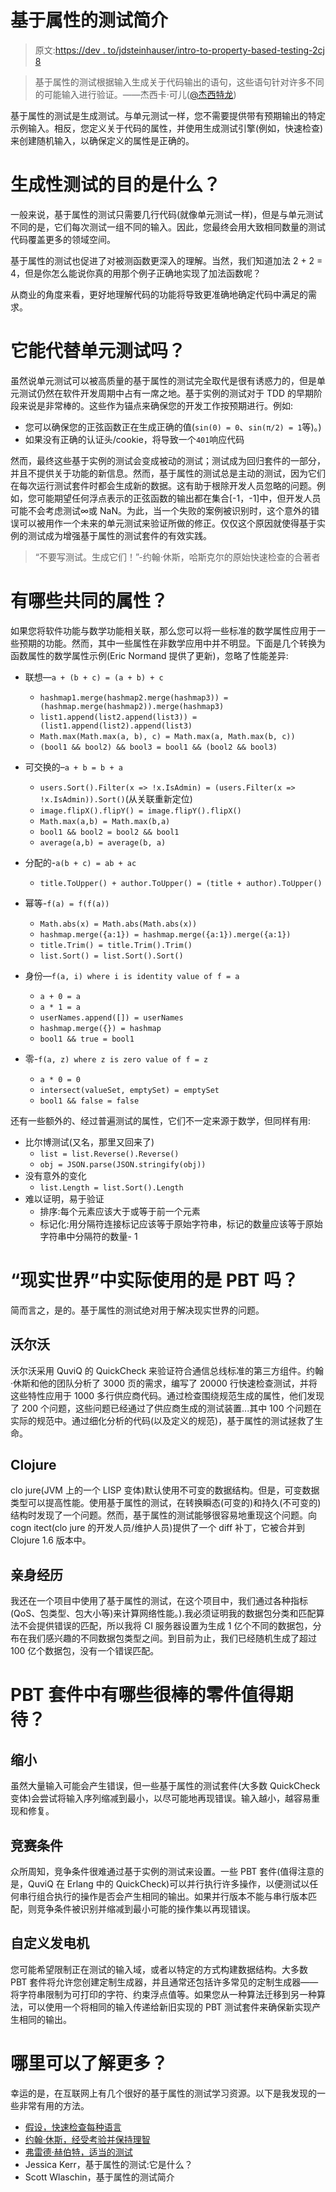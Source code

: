 # 基于属性的测试简介

> 原文:[https://dev . to/jdsteinhauser/intro-to-property-based-testing-2cj 8](https://dev.to/jdsteinhauser/intro-to-property-based-testing-2cj8)

> 基于属性的测试根据输入生成关于代码输出的语句，这些语句针对许多不同的可能输入进行验证。——杰西卡·可儿([@杰西特龙](https://twitter.com/jessitron))

基于属性的测试是生成测试。与单元测试一样，您不需要提供带有预期输出的特定示例输入。相反，您定义关于代码的属性，并使用生成测试引擎(例如，快速检查)来创建随机输入，以确保定义的属性是正确的。

# 生成性测试的目的是什么？

一般来说，基于属性的测试只需要几行代码(就像单元测试一样)，但是与单元测试不同的是，它们每次测试一组不同的输入。因此，您最终会用大致相同数量的测试代码覆盖更多的领域空间。

基于属性的测试也促进了对被测函数更深入的理解。当然，我们知道加法 2 + 2 = 4，但是你怎么能说你真的用那个例子正确地实现了加法函数呢？

从商业的角度来看，更好地理解代码的功能将导致更准确地确定代码中满足的需求。

# 它能代替单元测试吗？

虽然说单元测试可以被高质量的基于属性的测试完全取代是很有诱惑力的，但是单元测试仍然在软件开发周期中占有一席之地。基于实例的测试对于 TDD 的早期阶段来说是非常棒的。这些作为锚点来确保您的开发工作按预期进行。例如:

*   您可以确保您的正弦函数正在生成正确的值(`sin(0) = 0`、`sin(π/2) = 1`等)。)
*   如果没有正确的认证头/cookie，将导致一个`401`响应代码

然而，最终这些基于实例的测试会变成被动的测试；测试成为回归套件的一部分，并且不提供关于功能的新信息。然而，基于属性的测试总是主动的测试，因为它们在每次运行测试套件时都会生成新的数据。这有助于根除开发人员忽略的问题。例如，您可能期望任何浮点表示的正弦函数的输出都在集合[-1，-1]中，但开发人员可能不会考虑测试∞或 NaN。为此，当一个失败的案例被识别时，这个意外的错误可以被用作一个未来的单元测试来验证所做的修正。仅仅这个原因就使得基于实例的测试成为增强基于属性的测试套件的有效实践。

> “不要写测试。生成它们！”-约翰·休斯，哈斯克尔的原始快速检查的合著者

# 有哪些共同的属性？

如果您将软件功能与数学功能相关联，那么您可以将一些标准的数学属性应用于一些预期的功能。然而，其中一些属性在非数学应用中并不明显。下面是几个转换为函数属性的数学属性示例(Eric Normand 提供了更新)，忽略了性能差异:

*   联想—`a + (b + c) = (a + b) + c`

    *   `hashmap1.merge(hashmap2.merge(hashmap3)) = (hashmap.merge(hashmap2)).merge(hashmap3)`
    *   `list1.append(list2.append(list3)) = (list1.append(list2).append(list3)`
    *   `Math.max(Math.max(a, b), c) = Math.max(a, Math.max(b, c))`
    *   `(bool1 && bool2) && bool3 = bool1 && (bool2 && bool3)`
*   可交换的–`a + b = b + a`

    *   `users.Sort().Filter(x => !x.IsAdmin) = (users.Filter(x => !x.IsAdmin)).Sort()`(从关联重新定位)
    *   `image.flipX().flipY() = image.flipY().flipX()`
    *   `Math.max(a,b) = Math.max(b,a)`
    *   `bool1 && bool2 = bool2 && bool1`
    *   `average(a,b) = average(b, a)`
*   分配的-`a(b + c) = ab + ac`

    *   `title.ToUpper() + author.ToUpper() = (title + author).ToUpper()`
*   幂等-`f(a) = f(f(a))`

    *   `Math.abs(x) = Math.abs(Math.abs(x))`
    *   `hashmap.merge({a:1}) = hashmap.merge({a:1}).merge({a:1})`
    *   `title.Trim() = title.Trim().Trim()`
    *   `list.Sort() = list.Sort().Sort()`
*   身份—`f(a, i) where i is identity value of f = a`

    *   `a + 0 = a`
    *   `a * 1 = a`
    *   `userNames.append([]) = userNames`
    *   `hashmap.merge({}) = hashmap`
    *   `bool1 && true = bool1`
*   零-`f(a, z) where z is zero value of f = z`

    *   `a * 0 = 0`
    *   `intersect(valueSet, emptySet) = emptySet`
    *   `bool1 && false = false`

还有一些额外的、经过普遍测试的属性，它们不一定来源于数学，但同样有用:

*   比尔博测试(又名，那里又回来了)
    *   `list = list.Reverse().Reverse()`
    *   `obj = JSON.parse(JSON.stringify(obj))`
*   没有意外的变化
    *   `list.Length = list.Sort().Length`
*   难以证明，易于验证
    *   排序:每个元素应该大于或等于前一个元素
    *   标记化:用分隔符连接标记应该等于原始字符串，标记的数量应该等于原始字符串中分隔符的数量- 1

# “现实世界”中实际使用的是 PBT 吗？

简而言之，是的。基于属性的测试绝对用于解决现实世界的问题。

## 沃尔沃

沃尔沃采用 QuviQ 的 QuickCheck 来验证符合通信总线标准的第三方组件。约翰·休斯和他的团队分析了 3000 页的需求，编写了 20000 行快速检查测试，并将这些特性应用于 1000 多行供应商代码。通过检查围绕规范生成的属性，他们发现了 200 个问题，这些问题已经通过了供应商生成的测试装置...其中 100 个问题在实际的规范中。通过细化分析的代码(以及定义的规范)，基于属性的测试拯救了生命。

## Clojure

clo jure(JVM 上的一个 LISP 变体)默认使用不可变的数据结构。但是，可变数据类型可以提高性能。使用基于属性的测试，在转换瞬态(可变的)和持久(不可变的)结构时发现了一个问题。然而，基于属性的测试能够很容易地重现这个问题。向 cogn itect(clo jure 的开发人员/维护人员)提供了一个 diff 补丁，它被合并到 Clojure 1.6 版本中。

## 亲身经历

我还在一个项目中使用了基于属性的测试，在这个项目中，我们通过各种指标(QoS、包类型、包大小等)来计算网络性能。).我必须证明我的数据包分类和匹配算法不会提供错误的匹配，所以我将 CI 服务器设置为生成 1 亿个不同的数据包，分布在我们感兴趣的不同数据包类型之间。到目前为止，我们已经随机生成了超过 100 亿个数据包，没有一个错误匹配。

# PBT 套件中有哪些很棒的零件值得期待？

## 缩小

虽然大量输入可能会产生错误，但一些基于属性的测试套件(大多数 QuickCheck 变体)会尝试将输入序列缩减到最小，以尽可能地再现错误。输入越小，越容易重现和修复。

## 竞赛条件

众所周知，竞争条件很难通过基于实例的测试来设置。一些 PBT 套件(值得注意的是，QuviQ 在 Erlang 中的 QuickCheck)可以并行执行许多操作，以便测试以任何串行组合执行的操作是否会产生相同的输出。如果并行版本不能与串行版本匹配，则竞争条件被识别并缩减到最小可能的操作集以再现错误。

## 自定义发电机

您可能希望限制正在测试的输入域，或者以特定的方式构建数据结构。大多数 PBT 套件将允许您创建定制生成器，并且通常还包括许多常见的定制生成器——将字符串限制为可打印的字符、约束浮点值等。如果您从一种算法迁移到另一种算法，可以使用一个将相同的输入传递给新旧实现的 PBT 测试套件来确保新实现产生相同的输出。

# 哪里可以了解更多？

幸运的是，在互联网上有几个很好的基于属性的测试学习资源。以下是我发现的一些非常有用的方法。

*   [假设，快速检查每种语言](https://hypothesis.works/articles/quickcheck-in-every-language/)
*   [约翰·休斯，经受考验并保持理智](https://www.youtube.com/watch?v=zi0rHwfiX1Q)
*   [弗雷德·赫伯特，适当的测试](http://propertesting.com)
*   Jessica Kerr，基于属性的测试:它是什么？
*   Scott Wlaschin，基于属性的测试简介